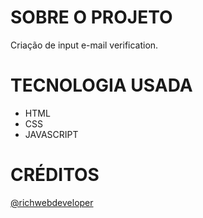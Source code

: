 # SOBRE O PROJETO

Criação de input e-mail verification.

# TECNOLOGIA USADA

* HTML
* CSS
* JAVASCRIPT

# CRÉDITOS

[@richwebdeveloper](https://www.instagram.com/p/CF3zaUkgQTd/)